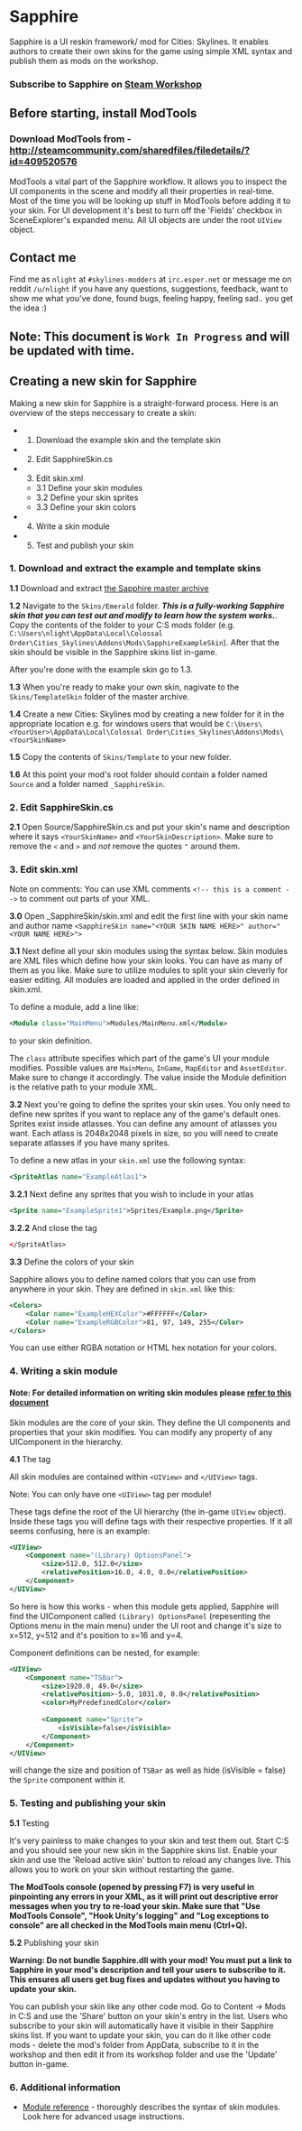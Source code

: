 # Sapphire

Sapphire is a UI reskin framework/ mod for Cities: Skylines. It enables authors to create their own skins for the game using simple XML syntax and publish them as mods on the workshop. 

### Subscribe to Sapphire on [Steam Workshop](http://steamcommunity.com/sharedfiles/filedetails/?id=421770876)

## Before starting, install ModTools
### Download ModTools from - http://steamcommunity.com/sharedfiles/filedetails/?id=409520576
ModTools a vital part of the Sapphire workflow. It allows you to inspect the UI components in the scene and modify all their properties in real-time. Most of the time you will be looking up stuff in ModTools before adding it to your skin. For UI development it's best to turn off the 'Fields' checkbox in SceneExplorer's expanded menu. All UI objects are under the root `UIView` object.

## Contact me
Find me as `nlight` at `#skylines-modders` at `irc.esper.net` or message me on reddit `/u/nlight` if you have any questions, suggestions, feedback, want to show me what you've done, found bugs, feeling happy, feeling sad.. you get the idea :)

## Note: This document is `Work In Progress` and will be updated with time.

## Creating a new skin for Sapphire

Making a new skin for Sapphire is a straight-forward process. Here is an overview of the steps neccessary to create a skin:

- 1. Download the example skin and the template skin
- 2. Edit SapphireSkin.cs
- 3. Edit skin.xml
  - 3.1 Define your skin modules
  - 3.2 Define your skin sprites
  - 3.3 Define your skin colors
- 4. Write a skin module
- 5. Test and publish your skin

### 1. Download and extract the example and template skins

**1.1** Download and extract [the Sapphire master archive](https://github.com/AlexanderDzhoganov/Skylines-Sapphire/archive/master.zip)

**1.2** Navigate to the `Skins/Emerald` folder. ***This is a fully-working Sapphire skin that you can test out and modify to learn how the system works.***. Copy the contents of the folder to your C:S mods folder (e.g. `C:\Users\nlight\AppData\Local\Colossal Order\Cities_Skylines\Addons\Mods\SapphireExampleSkin`). After that the skin should be visible in the Sapphire skins list in-game.

After you're done with the example skin go to 1.3.

**1.3** When you're ready to make your own skin, nagivate to the `Skins/TemplateSkin` folder of the master archive.

**1.4** Create a new Cities: Skylines mod by creating a new folder for it in the appropriate location e.g. for windows users that would be `C:\Users\<YourUser>\AppData\Local\Colossal Order\Cities_Skylines\Addons\Mods\<YourSkinName>`

**1.5** Copy the contents of `Skins/Template` to your new folder. 

**1.6** At this point your mod's root folder should contain a folder named `Source` and a folder named `_SapphireSkin`. 

### 2. Edit SapphireSkin.cs

**2.1** Open Source/SapphireSkin.cs and put your skin's name and description where it says `<YourSkinName>` and `<YourSkinDescription>`. Make sure to remove the `<` and `>` and *not* remove the quotes `"` around them.

### 3. Edit skin.xml

Note on comments: You can use XML comments `<!-- this is a comment -->` to comment out parts of your XML.

**3.0** Open _SapphireSkin/skin.xml and edit the first line with your skin name and author name
`<SapphireSkin name="<YOUR SKIN NAME HERE>" author="<YOUR NAME HERE>">`

**3.1** Next define all your skin modules using the syntax below. Skin modules are XML files which define how your skin looks. You can have as many of them as you like. Make sure to utilize modules to split your skin cleverly for easier editing. All modules are loaded and applied in the order defined in skin.xml.

To define a module, add a line like:
```xml
<Module class="MainMenu">Modules/MainMenu.xml</Module>
```
to your skin definition.

The `class` attribute specifies which part of the game's UI your module modifies. Possible values are `MainMenu`, `InGame`, `MapEditor` and `AssetEditor`. Make sure to change it accordingly. The value inside the Module definition is the relative path to your module XML.

**3.2** Next you're going to define the sprites your skin uses. You only need to define new sprites if you want to replace any of the game's default ones. Sprites exist inside atlasses. You can define any amount of atlasses you want. Each atlass is 2048x2048 pixels in size, so you will need to create separate atlasses if you have many sprites.

To define a new atlas in your `skin.xml` use the following syntax:

```xml
<SpriteAtlas name="ExampleAtlas1">
```

**3.2.1** Next define any sprites that you wish to include in your atlas

```xml
<Sprite name="ExampleSprite1">Sprites/Example.png</Sprite>
```

**3.2.2** And close the tag

```xml
</SpriteAtlas>
```

**3.3** Define the colors of your skin

Sapphire allows you to define named colors that you can use from anywhere in your skin. They are defined in `skin.xml` like this:

```xml
<Colors>
	<Color name="ExampleHEXColor">#FFFFFF</Color>
	<Color name="ExampleRGBColor">81, 97, 149, 255</Color>
</Colors>
```
You can use either RGBA notation or HTML hex notation for your colors. 

### 4. Writing a skin module

#### Note: For detailed information on writing skin modules please [refer to this document](https://github.com/AlexanderDzhoganov/Skylines-Sapphire/blob/master/MODULE_REFERENCE.md)

Skin modules are the core of your skin. They define the UI components and properties that your skin modifies. You can modify any property of any UIComponent in the hierarchy.

**4.1** The <UIView> tag

All skin modules are contained within `<UIView>` and `</UIView>` tags.

Note: You can only have one `<UIView>` tag per module!

These tags define the root of the UI hierarchy (the in-game `UIView` object). Inside these tags you will define <Component> tags with their respective properties. If it all seems confusing, here is an example:

```xml
<UIView>
	<Component name="(Library) OptionsPanel">
		<size>512.0, 512.0</size>
		<relativePosition>16.0, 4.0, 0.0</relativePosition>
	</Component>
</UIView>
```

So here is how this works - when this module gets applied, Sapphire will find the UIComponent called `(Library) OptionsPanel` (repesenting the Options menu in the main menu) under the UI root and change it's size to x=512, y=512 and it's position to x=16 and y=4. 

Component definitions can be nested, for example:

```xml
<UIView>
	<Component name="TSBar">
		<size>1920.0, 49.0</size>
		<relativePosition>-5.0, 1031.0, 0.0</relativePosition>
		<color>MyPredefinedColor</color>
		
		<Component name="Sprite">
			<isVisible>false</isVisible>
		</Component>
	</Component>
</UIView>
```

will change the size and position of `TSBar` as well as hide (isVisible = false) the `Sprite` component within it.

### 5. Testing and publishing your skin

**5.1** Testing

It's very painless to make changes to your skin and test them out. Start C:S and you should see your new skin in the Sapphire skins list. Enable your skin and use the 'Reload active skin' button to reload any changes live. This allows you to work on your skin without restarting the game. 

**The ModTools console (opened by pressing F7) is very useful in pinpointing any errors in your XML, as it will print out descriptive error messages when you try to re-load your skin. Make sure that "Use ModTools Console", "Hook Unity's logging" and "Log exceptions to console" are all checked in the ModTools main menu (Ctrl+Q).**

**5.2** Publishing your skin

**Warning: Do not bundle Sapphire.dll with your mod! You must put a link to Sapphire in your mod's description and tell your users to subscribe to it. This ensures all users get bug fixes and updates without you having to update your skin.**

You can publish your skin like any other code mod. Go to Content -> Mods in C:S and use the 'Share' button on your skin's entry in the list. Users who subscribe to your skin will automatically have it visible in their Sapphire skins list. If you want to update your skin, you can do it like other code mods - delete the mod's folder from AppData, subscribe to it in the workshop and then edit it from its workshop folder and use the 'Update' button in-game.

### 6. Additional information

- [Module reference](https://github.com/AlexanderDzhoganov/Skylines-Sapphire/blob/master/MODULE_REFERENCE.md) - thoroughly describes the syntax of skin modules. Look here for advanced usage instructions.
